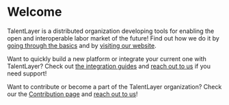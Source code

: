 # Welcome

TalentLayer is a distributed organization developing tools for enabling the open and interoperable labor market of the future! Find out how we do it by[ going through the basics](basics/) and by [visiting our website](https://www.talentlayer.org/).

Want to quickly build a new platform or integrate your current one with TalentLayer? Check out [the integration guides](quick-start-integration-guide.md) and [reach out to us](community.md) if you need support!

Want to contribute or become a part of the TalentLayer organization? Check our the [Contribution page](contribution.md) and [reach out to us](community.md)!
